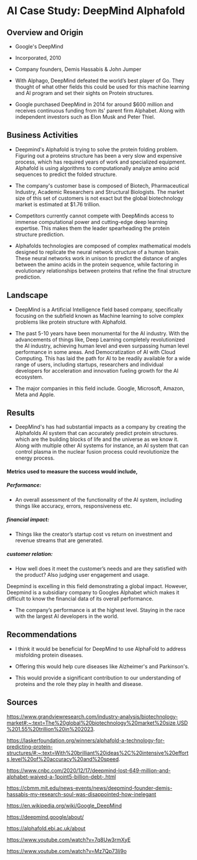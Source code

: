 # AI Case Study: DeepMind Alphafold

## Overview and Origin

* Google's DeepMind 

* Incorporated, 2010

* Company founders, Demis Hassabis & John Jumper

* With Alphago, DeepMind defeated the world’s best player of Go. They thought of what other fields this could be used for this machine learning and AI program and set their sights on Protein structures.

* Google purchased DeepMind in 2014 for around $600 million and receives continuous funding from its' parent firm Alphabet. Along with independent investors such as Elon Musk and Peter Thiel.

## Business Activities

* Deepmind's Alphafold is trying to solve the protein folding problem. Figuring out a proteins structure has been a very slow and expensive process, which has required years of work and specialized equipment. Alphafold is using algorithms to computationally analyze amino acid sequences to predict the folded structure.

* The company's customer base is composed of Biotech, Pharmaceutical Industry, Academic Researchers and Structural Biologists. The market size of this set of customers is not exact but the global biotechnology market is estimated at $1.76 trillion. 

* Competitors currently cannot compete with DeepMinds access to immense computational power and cutting-edge deep learning expertise. This makes them the leader spearheading the protein structure prediction. 

* Alphafolds technologies are composed of complex mathematical models designed to replicate the neural network structure of a human brain. These neural networks work in unison to predict the distance of angles between the amino acids in the protein sequence, while factoring in evolutionary relationships between proteins that refine the final structure prediction. 

## Landscape

* DeepMind is a Artificial Intelligence field based company, specifically focusing on the subfield known as Machine learning to solve complex problems like protein structure with Alphafold.

* The past 5-10 years have been monumental for the AI industry. With the advancements of things like, Deep Learning completely revolutionized the AI industry, achieving human level and even surpassing human level performance in some areas. And Democratization of AI with Cloud Computing. This has laid the path for AI to be readily available for a wide range of users, including startups, researchers and individual developers for acceleration and innovation fueling growth for the AI ecosystem.

* The major companies in this field include.
Google, Microsoft, Amazon, Meta and Apple.

## Results

* DeepMind's has had substantial impacts as a company by creating the Alphafolds AI system that can accurately predict protein structures. which are the building blocks of life and the universe as we know it. Along with multiple other AI systems for instance, an AI system that can control plasma in the nuclear fusion process could revolutionize the energy process. 

#### Metrics used to measure the success would include,
##### Performance:
* An overall assessment of the functionality of the AI system, including things like accuracy, errors, responsiveness etc.

##### financial impact:
* Things like the creator’s startup cost vs return on investment and revenue streams that are generated. 

##### customer relation:
* How well does it meet the customer’s needs and are they satisfied with the product? Also judging user engagement and usage.

Deepmind is excelling in this field demonstrating a global impact. However, Deepmind is a subsidiary company to Googles Alphabet which makes it difficult to know the financial data of its overall performance.
* The company’s performance is at the highest level. Staying in the race with the largest AI developers in the world. 

## Recommendations

* I think it would be beneficial for DeepMind to use AlphaFold to address misfolding protein diseases.

* Offering this would help cure diseases like Alzheimer's and Parkinson's.

* This would provide a significant contribution to our understanding of proteins and the role they play in health and disease. 

## Sources

https://www.grandviewresearch.com/industry-analysis/biotechnology-market#:~:text=The%20global%20biotechnology%20market%20size,USD%201.55%20trillion%20in%202023.

https://laskerfoundation.org/winners/alphafold-a-technology-for-predicting-protein-structures/#:~:text=With%20brilliant%20ideas%2C%20intensive%20efforts,level%20of%20accuracy%20and%20speed.

https://www.cnbc.com/2020/12/17/deepmind-lost-649-million-and-alphabet-waived-a-1point5-billion-debt-.html

https://cbmm.mit.edu/news-events/news/deepmind-founder-demis-hassabis-my-research-soul-was-disappointed-how-inelegant

https://en.wikipedia.org/wiki/Google_DeepMind

https://deepmind.google/about/

https://alphafold.ebi.ac.uk/about

https://www.youtube.com/watch?v=7q8Uw3rmXyE

https://www.youtube.com/watch?v=Mz7Qp73lj9o